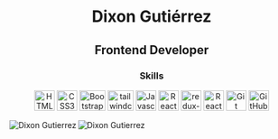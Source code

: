 <h1 align="center">Dixon Gutiérrez</h1>

<h2 align="center">Frontend Developer</h3>

<h3 align="center">Skills</h3>

<p align="center">
<a href="https://developer.mozilla.org/en-US/docs/Glossary/HTML5" target="_blank" rel="noreferrer"><img src="https://raw.githubusercontent.com/danielcranney/readme-generator/main/public/icons/skills/html5-colored.svg" width="36" height="36" alt="HTML5" /></a>
<a href="https://www.w3.org/TR/CSS/#css" target="_blank" rel="noreferrer"><img src="https://raw.githubusercontent.com/danielcranney/readme-generator/main/public/icons/skills/css3-colored.svg" width="36" height="36" alt="CSS3" /></a>
 <a href="https://getbootstrap.com/" target="_blank" rel="noreferrer"><img src="https://upload.wikimedia.org/wikipedia/commons/b/b2/Bootstrap_logo.svg" width="46" height="36" alt="Bootstrap" /></a>
 <a href="https://tailwindcss.com/" target="_blank" rel="noreferrer"><img src="https://upload.wikimedia.org/wikipedia/commons/d/d5/Tailwind_CSS_Logo.svg" width="46" height="36" alt="tailwindcss" /></a>
<a href="https://developer.mozilla.org/en-US/docs/Web/JavaScript" target="_blank" rel="noreferrer"><img src="https://raw.githubusercontent.com/danielcranney/readme-generator/main/public/icons/skills/javascript-colored.svg" width="36" height="36" alt="Javascript" /></a> 
<a href="https://reactjs.org/" target="_blank" rel="noreferrer"><img src="https://raw.githubusercontent.com/danielcranney/readme-generator/main/public/icons/skills/react-colored.svg" width="36" height="36" alt="React" /></a>  
 <a href="https://redux-toolkit.js.org/" target="_blank" rel="noreferrer"><img src="https://www.svgrepo.com/show/303557/redux-logo.svg" width="36" height="36" alt="redux-toolkit" /></a>  
<a href="https://reactrouter.com/en/main" target="_blank" rel="noreferrer"><img src="https://reactrouter.com/_brand/react-router-mark-color-inverted.svg" width="36" height="36" alt="React Router"/></a>
<a href="https://git-scm.com/doc" target="_blank" rel="noreferrer"><img src="https://upload.wikimedia.org/wikipedia/commons/3/3f/Git_icon.svg" width="36" height="36" alt="Git" /></a>
<a href="https://github.com/" target="_blank" rel="noreferrer"><img src="https://github.githubassets.com/favicons/favicon-dark.png" width="36" height="36" alt="GitHub"/></a>
 </p>
 
 <p><img align="left" src="https://streak-stats.demolab.com?user=dgutierrez21&theme=algolia&border_radius=10&locale=en&currStreakNum=EB0000&sideNums=EB0000&sideLabels=00FF61&fire=00EB42&ring=EB0000&border=EB0000&background=000000" alt="Dixon Gutierrez" /></p>

<p><img align="center" src="https://github-readme-stats.vercel.app/api/top-langs?username=dgutierrez21&show_icons=true&locale=en&layout=compact" alt="Dixon Gutierrez" /></p>
